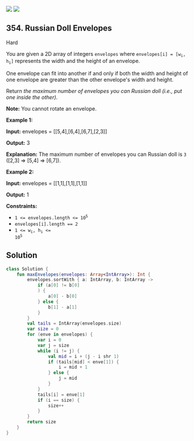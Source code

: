 [![](https://img.shields.io/github/stars/javadev/LeetCode-in-Kotlin?label=Stars&style=flat-square)](https://github.com/javadev/LeetCode-in-Kotlin)
[![](https://img.shields.io/github/forks/javadev/LeetCode-in-Kotlin?label=Fork%20me%20on%20GitHub%20&style=flat-square)](https://github.com/javadev/LeetCode-in-Kotlin/fork)

## 354\. Russian Doll Envelopes

Hard

You are given a 2D array of integers `envelopes` where <code>envelopes[i] = [w<sub>i</sub>, h<sub>i</sub>]</code> represents the width and the height of an envelope.

One envelope can fit into another if and only if both the width and height of one envelope are greater than the other envelope's width and height.

Return _the maximum number of envelopes you can Russian doll (i.e., put one inside the other)_.

**Note:** You cannot rotate an envelope.

**Example 1:**

**Input:** envelopes = \[\[5,4],[6,4],[6,7],[2,3]]

**Output:** 3

**Explanation:** The maximum number of envelopes you can Russian doll is `3` ([2,3] => [5,4] => [6,7]).

**Example 2:**

**Input:** envelopes = \[\[1,1],[1,1],[1,1]]

**Output:** 1

**Constraints:**

*   <code>1 <= envelopes.length <= 10<sup>5</sup></code>
*   `envelopes[i].length == 2`
*   <code>1 <= w<sub>i</sub>, h<sub>i</sub> <= 10<sup>5</sup></code>

## Solution

```kotlin
class Solution {
    fun maxEnvelopes(envelopes: Array<IntArray>): Int {
        envelopes.sortWith { a: IntArray, b: IntArray ->
            if (a[0] != b[0]
            ) {
                a[0] - b[0]
            } else {
                b[1] - a[1]
            }
        }
        val tails = IntArray(envelopes.size)
        var size = 0
        for (enve in envelopes) {
            var i = 0
            var j = size
            while (i != j) {
                val mid = i + (j - i shr 1)
                if (tails[mid] < enve[1]) {
                    i = mid + 1
                } else {
                    j = mid
                }
            }
            tails[i] = enve[1]
            if (i == size) {
                size++
            }
        }
        return size
    }
}
```